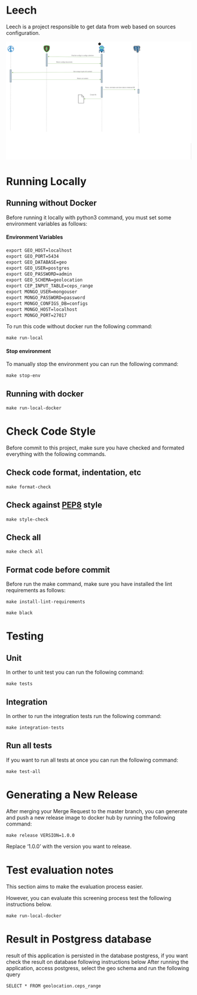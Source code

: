 # Leech

Leech is a project responsible to get data from web based on sources configuration.

![alt text](/doc/static/img/sequence_diagram.png)

# Running Locally

## Running without Docker

Before running it locally with python3 command, you must set some environment variables as follows:

#### Environment Variables

```
export GEO_HOST=localhost
export GEO_PORT=5434
export GEO_DATABASE=geo
export GEO_USER=postgres
export GEO_PASSWORD=admin
export GEO_SCHEMA=geolocation
export CEP_INPUT_TABLE=ceps_range
export MONGO_USER=mongouser
export MONGO_PASSWORD=password
export MONGO_CONFIGS_DB=configs
export MONGO_HOST=localhost
export MONGO_PORT=27017
```

To run this code without docker run the following command:

```
make run-local
```

#### Stop environment

To manually stop the environment you can run the following command:

```
make stop-env
```

## Running with docker

```
make run-local-docker
```

# Check Code Style

Before commit to this project, make sure you have checked and formated everything with the following commands.

## Check code format, indentation, etc

```
make format-check
```

## Check against [PEP8](https://peps.python.org/pep-0008/) style

```
make style-check
```

## Check all

```
make check all
```

## Format code before commit
Before run the make command, make sure you have installed the lint requirements as follows:
```
make install-lint-requirements
```

```
make black
```

# Testing

## Unit

In orther to unit test you can run the following command:


```
make tests
```

## Integration

In orther to run the integration tests run the following command:

```
make integration-tests
```

## Run all tests

If you want to run all tests at once you can run the following command:

```
make test-all
```

# Generating a New Release

After merging your Merge Request to the master branch, you can generate and push a new release image to docker hub by running the following command:

```
make release VERSION=1.0.0
```

Replace ‘1.0.0’ with the version you want to release.

# Test evaluation notes

This section aims to make the evaluation process easier.

However, you can evaluate this screening process test the following instructions below.

```
make run-local-docker
```

# Result in Postgress database

result of this application is persisted in the database postgress, if you want check the result on database following instructions below
After running the application, access postgress, select the geo schema and run the following query

```
SELECT * FROM geolocation.ceps_range
```